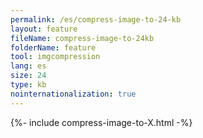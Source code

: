 ```yaml
---
permalink: /es/compress-image-to-24-kb
layout: feature
fileName: compress-image-to-24kb
folderName: feature
tool: imgcompression
lang: es
size: 24
type: kb
nointernationalization: true
---
```

{%- include compress-image-to-X.html -%}       
